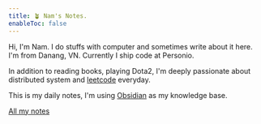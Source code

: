 ```yaml
---
title: 🪴 Nam's Notes.
enableToc: false
---
```


Hi, I'm Nam. I do stuffs with computer and sometimes write about it here. I'm from Danang, VN. Currently I ship code at Personio.

In addition to reading books, playing Dota2, I'm deeply passionate about distributed system and [leetcode](https://leetcode.com/) everyday.

This is my daily notes, I'm using [Obsidian](https://obsidian.md/) as my knowledge base.

[All my notes](/notes)
